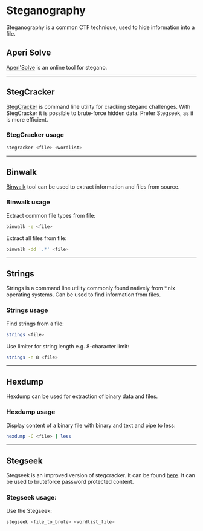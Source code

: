 # Steganography

Steganography is a common CTF technique, used to hide information into a file.


## Aperi Solve

[Aperi'Solve](https://www.aperisolve.com/) is an online tool for stegano.

***

## StegCracker

[StegCracker](https://www.kali.org/tools/stegcracker/) is command line utility for cracking stegano challenges.
With StegCracker it is possible to brute-force hidden data. Prefer Stegseek, as it is more efficient.

### StegCracker usage

```bash
stegracker <file> <wordlist>
```
***

## Binwalk

[Binwalk](https://www.kali.org/tools/binwalk/) tool can be used to extract information and files from source.

### Binwalk usage

Extract common file types from file:
```bash
binwalk -e <file>
```

Extract all files from file:
```bash
binwalk -dd '.*' <file>
```


***

## Strings

Strings is a command line utility commonly found natively from *.nix operating systems.
Can be used to find information from files.

### Strings usage

Find strings from a file:
```bash
strings <file>
```
Use limiter for string length e.g. 8-character limit:
```bash
strings -n 8 <file>
```

***

## Hexdump

Hexdump can be used for extraction of binary data and files.

### Hexdump usage

Display content of a binary file with binary and text and pipe to less:
```bash
hexdump -C <file> | less
```

***

## Stegseek

Stegseek is an improved version of stegcracker. It can be found [here](https://github.com/RickdeJager/stegseek).
It can be used to bruteforce password protected content.

### Stegseek usage:

Use the Stegseek:

```bash
stegseek <file_to_brute> <wordlist_file>
```

